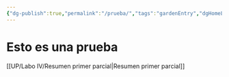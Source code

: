 ```yaml
---
{"dg-publish":true,"permalink":"/prueba/","tags":"gardenEntry","dgHomeLink":true,"dgPassFrontmatter":false}
---
```


# Esto es una prueba
[[UP/Labo IV/Resumen primer parcial|Resumen primer parcial]]